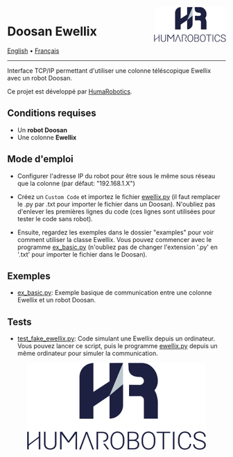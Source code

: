 <a href="https://www.humarobotics.com/">
    <img src="../images/Logo_HR_bleu.png" alt="HumaRobotics logo" title="HumaRobotics" align="right" height="80" />
</a>

# Doosan Ewellix

<p align="left">
  <a href="../README.md">English</a> •
  <a href="./README-fr.md">Français</a>
</p>

--------------

Interface TCP/IP permettant d'utiliser une colonne téléscopique Ewellix avec un robot Doosan.

Ce projet est développé par [HumaRobotics](https://www.humarobotics.com/).

## Conditions requises

- Un **robot Doosan**
- Une colonne **Ewellix**

## Mode d'emploi

- Configurer l'adresse IP du robot pour être sous le même sous réseau que la colonne (par défaut: "192.168.1.X")

- Créez un `Custom Code` et importez le fichier [ewellix.py](../ewellix.py) (il faut remplacer le .py par .txt pour importer le fichier dans un Doosan). N'oubliez pas d'enlever les premières lignes du code (ces lignes sont utilisées pour tester le code sans robot).

- Ensuite, regardez les exemples dans le dossier "examples" pour voir comment utiliser la classe Ewellix. Vous pouvez commencer avec le programme [ex_basic.py](../examples/ex_basic.py) (n'oubliez pas de changer l'extension '.py' en '.txt' pour importer le fichier dans le Doosan).

## Exemples

- [ex_basic.py](../examples/ex_basic.py): Exemple basique de communication entre une colonne Ewellix et un robot Doosan.

## Tests

- [test_fake_ewellix.py](../tests/test_fake_ewellix.py): Code simulant une Ewellix depuis un ordinateur. Vous pouvez lancer ce script, puis le programme  [ewellix.py](../Ewellix.py) depuis un même ordinateur pour simuler la communication.

<div align = "center" >
<img src="../images/Logo_HR_bleu.png" alt="HumaRobotics logo" title="HumaRobotics" height="200" />
</div>
